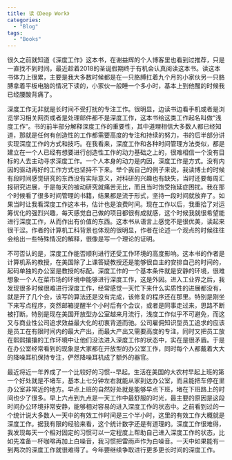 ```yaml
---
title: 读《Deep Work》
categories:
  - "Blog"
tags:
  - "Books"
---
```


很久之前就知道《深度工作》这本书，在谢益辉的个人博客里也看到过推荐，只是一直找不到时间，最近趁着2018的圣诞假期终于有机会认真阅读这本书。读这本书体力上很累，主要是我大多数时候都是在一只胳膊扛着九个月的小家伙另一只胳膊拿着平板电脑的情况下读的，小家伙一般睡一个多小时，基本上到他醒的时候我已经腰酸背痛了。

深度工作无非就是长时间不受打扰的专注工作。很明显，边读书边看手机或者是浏览学习相关网页或者是处理邮件都不是深度工作，这本书给这类工作起名叫做“浅度工作”。书的前半部分解释深度工作的重要性，其中道理相信大多数人都已经知道，那就是任何有创造性的工作都需要高度的专注和持续的努力，书的后半部分讲实现深度工作的方式和技巧。在我看来，深度工作和各种时间管理方法类似，都是建立在一个人已经有想要进行创造性工作的动力基础之上的，很难相信一个没有目标的人去主动寻求深度工作。一个人本身的动力是内因，深度工作是方式。没有内因的驱动再好的工作方式也坚持不下来。举个我自己的例子来说，我读博士的时候有段时间感觉研究的东西没有实际意义，对科研的兴趣也有缺失，当时还要每周汇报研究进展，于是每天的被动研究就痛苦无比，而且当时饱受拖延症困扰。我在那个时候看了很多时间管理的书籍，结果都是流于形式，坚持一段时间就放弃了。如果当时让我看深度工作这本书，估计也是浪费时间。现在工作以后，我重拾了对运筹优化的强烈兴趣，每天感觉自己做的项目都很有成就感，这个时候我就很希望能进行深度工作，从而作出有价值的东西。这本书从语言上感觉不是很优美，读起来很干涩。作者的计算机工科背景也体现的很明显，作者在论述一个观点的时候往往会给出一些特殊情况的解释，很像是写一个理论的证明。

不可否认的是，深度工作能否顺利进行还受工作环境的高度影响。这本书的作者是计算机系的教授，在美国除了上课答疑教授还是能够很自主的安排自己的时间的，起码单独的办公室是教授的标配。深度工作的一个基本条件就是安静的环境，很难想象一个人在菜市场的环境中能够进行深度工作，这是外因。进入工业界之后，我发现很多时候很难进行深度工作，经常感觉一天忙下来什么实质性的进展都没有，就是开了几个会，该写的算法还是没有完成，该修复的程序还在那里。特别是刚坐下来写点程序，突然邮箱提醒半个小时后有个会议，或者是同事走过来，思路不断被打断。特别是现在美国开放型办公室越来月流行，浅度工作似乎不可避免，而这又与商业性公司追求效益最大化的初衷背道而驰。公司雇佣知识型员工追求的应该是员工在有限时间内的最大产出，而最大产出又需要高度的专注，同时又把员工放在熙熙攘攘的工作环境中让他们没法进入深度工作的状态中，实在是很矛盾。于是在办公室经常看到的现象是大家都在开放型的办公室工作，同时每个人都戴着大大的降噪耳机保持专注，俨然降噪耳机成了额外的器官。

最近将近一年养成了一个比较好的习惯--早起。生活在美国的大农村早起上班的第一个好处就是不堵车，基本上七分钟左右就能从家到达办公室，而且能把车停在里办公室非常近的地方。早点上班的自然好处就是能够早点下班，堵在下班路上的时间也少了很多。早上六点到九点是一天工作中最舒服的时光，最主要的原因是这段时间办公环境非常安静，能够相对容易的进入深度工作的状态中。之前看到过的一个统计说大多数人一天中的有效工作时间是三个半小时，这里的有效工作大概就是深度工作。据我有限的经验来看，这个统计数字还是有道理的。深度工作很难得，我发现每天一个相对固定的习惯可以一定程度上帮助自己进入深度工作的状态，比如先准备一杯咖啡再加上白噪音，我习惯把雷雨声作为白噪音。一天中如果能有一到两次的深度工作就很难得了。今年要继续争取进行更多更长时间的深度工作。


